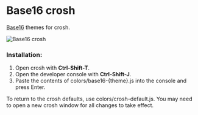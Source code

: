 # Base16 crosh
[Base16](https://www.github.com/chriskempson/base16) themes for crosh.

![Base16 crosh](https://raw.github.com/philj56/base16-crosh/master/base16-crosh.png)

### Installation:
1. Open crosh with **Ctrl-Shift-T**.
2. Open the developer console with **Ctrl-Shift-J**.
3. Paste the contents of colors/base16-{theme}.js into the console and press Enter. 

To return to the crosh defaults, use colors/crosh-default.js. You may need to open 
a new crosh window for all changes to take effect.
